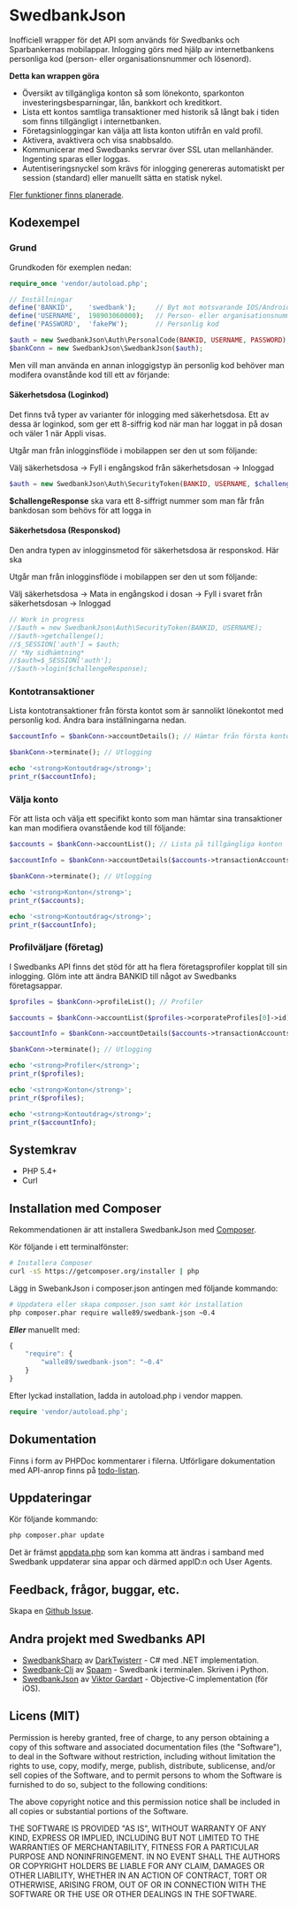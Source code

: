 # SwedbankJson

Inofficiell wrapper för det API som används för Swedbanks och Sparbankernas mobilappar. Inlogging görs med hjälp av internetbankens personliga kod (person- eller organisationsnummer och lösenord).

**Detta kan wrappen göra**

* Översikt av tillgängliga konton så som lönekonto, sparkonton investeringsbesparningar, lån, bankkort och kreditkort.
* Lista ett kontos samtliga transaktioner med historik så långt bak i tiden som finns tillgängligt i internetbanken.
* Företagsinloggingar kan välja att lista konton utifrån en vald profil.
* Aktivera, avaktivera och visa snabbsaldo.
* Kommunicerar med Swedbanks servrar över SSL utan mellanhänder. Ingenting sparas eller loggas.
* Autentiseringsnyckel som krävs för inlogging genereras automatiskt per session (standard) eller manuellt sätta en statisk nykel.

[Fler funktioner finns planerade](https://github.com/walle89/SwedbankJson/labels/todo).

## Kodexempel

### Grund
Grundkoden för exemplen nedan:
```php
require_once 'vendor/autoload.php';

// Inställningar
define('BANKID',    'swedbank');     // Byt mot motsvarande IOS/Android mobil app. Alternativ: swedbank, sparbanken, swedbank_ung, sparbanken_ung, swedbank_foretag, sparbanken_foretag
define('USERNAME',  198903060000);   // Person- eller organisationsnummer
define('PASSWORD',  'fakePW');       // Personlig kod

$auth = new SwedbankJson\Auth\PersonalCode(BANKID, USERNAME, PASSWORD);
$bankConn = new SwedbankJson\SwedbankJson($auth);
```
Men vill man använda en annan inloggigstyp än personlig kod behöver man modifera ovanstånde kod till ett av förjande:

#### Säkerhetsdosa (Loginkod)
Det finns två typer av varianter för inlogging med säkerhetsdosa. Ett av dessa är loginkod, som ger ett 8-siffrig kod när man har loggat in på dosan och väler 1 när Appli visas.

Utgår man från inlogginsflöde i mobilappen ser den ut som följande:

Välj säkerhetsdosa -> Fyll i engångskod från säkerhetsdosan -> Inloggad

```php
$auth = new SwedbankJson\Auth\SecurityToken(BANKID, USERNAME, $challengeResponse);
```
**$challengeResponse** ska vara ett 8-siffrigt nummer som man får från bankdosan som behövs för att logga in

#### Säkerhetsdosa (Responskod)
Den andra typen av inlogginsmetod för säkerhetsdosa är responskod. Här ska 

Utgår man från inlogginsflöde i mobilappen ser den ut som följande:

Välj säkerhetsdosa -> Mata in engångskod i dosan -> Fyll i svaret från säkerhetsdosan -> Inloggad

```php
// Work in progress
//$auth = new SwedbankJson\Auth\SecurityToken(BANKID, USERNAME);
//$auth->getchallenge();
//$_SESSION['auth'] = $auth;
// *Ny sidhämtning*
//$auth=$_SESSION['auth'];
//$auth->login($challengeResponse);

```

### Kontotransaktioner
Lista kontotransaktioner från första kontot som är sannolikt lönekontot med personlig kod. Ändra bara inställningarna nedan.
```php
$accountInfo = $bankConn->accountDetails(); // Hämtar från första kontot, sannolikt lönekontot

$bankConn->terminate(); // Utlogging

echo '<strong>Kontoutdrag</strong>';
print_r($accountInfo);
```

### Välja konto
För att lista och välja ett specifikt konto som man hämtar sina transaktioner kan man modifiera ovanstående kod till följande:
```php
$accounts = $bankConn->accountList(); // Lista på tillgängliga konton

$accountInfo = $bankConn->accountDetails($accounts->transactionAccounts[1]->id); // För konto #2 (gissningsvis något sparkonto)

$bankConn->terminate(); // Utlogging

echo '<strong>Konton</strong>';
print_r($accounts);

echo '<strong>Kontoutdrag</strong>';
print_r($accountInfo);
```

### Profilväljare (företag)
I Swedbanks API finns det stöd för att ha flera företagsprofiler kopplat till sin inlogging. Glöm inte att ändra BANKID till något av Swedbanks företagsappar.
```PHP
$profiles = $bankConn->profileList(); // Profiler

$accounts = $bankConn->accountList($profiles->corporateProfiles[0]->id); // Tillgängliga konton utifrån vald profil

$accountInfo = $bankConn->accountDetails($accounts->transactionAccounts[0]->id);

$bankConn->terminate(); // Utlogging

echo '<strong>Profiler</strong>';
print_r($profiles);

echo '<strong>Konton</strong>';
print_r($profiles);

echo '<strong>Kontoutdrag</strong>';
print_r($accountInfo);
```

## Systemkrav

* PHP 5.4+
* Curl

## Installation med Composer

Rekommendationen är att installera SwedbankJson med [Composer](http://getcomposer.org).

Kör följande i ett terminalfönster:
```bash
# Installera Composer
curl -sS https://getcomposer.org/installer | php
```

Lägg in SwebankJson i composer.json antingen med följande kommando:
```bash
# Uppdatera eller skapa composer.json samt kör installation
php composer.phar require walle89/swedbank-json ~0.4
```

***Eller*** manuellt med:
```javascript
{
    "require": {
        "walle89/swedbank-json": "~0.4"
    }
}
```

Efter lyckad installation, ladda in autoload.php i vendor mappen.

```php
require 'vendor/autoload.php';
```

## Dokumentation

Finns i form av PHPDoc kommentarer i filerna. Utförligare dokumentation med API-anrop finns på [todo-listan](https://github.com/walle89/SwedbankJson/wiki/Todo).

## Uppdateringar

Kör följande kommando:
```bash
php composer.phar update
```

Det är främst [appdata.php](https://github.com/walle89/SwedbankJson/blob/master/src/appdata.php) som kan komma att ändras i samband med Swedbank uppdaterar sina appar och därmed appID:n och User Agents.

## Feedback, frågor, buggar, etc.

Skapa en [Github Issue](https://github.com/walle89/SwedbankJson/issues).

## Andra projekt med Swedbanks API
* [SwedbankSharp](https://github.com/DarkTwisterr/SwedbankSharp) av [DarkTwisterr](https://github.com/DarkTwisterr) - C# med .NET implementation.
* [Swedbank-Cli](https://github.com/spaam/swedbank-cli) av [Spaam](https://github.com/spaam) - Swedbank i terminalen. Skriven i Python.
* [SwedbankJson](https://github.com/viktorgardart/SwedbankJson) av [Viktor Gardart](https://github.com/viktorgardart) - Objective-C implementation (för iOS).

## Licens (MIT)
Permission is hereby granted, free of charge, to any person obtaining a copy of this software and associated documentation files (the "Software"), to deal in the Software without restriction, including without limitation the rights to use, copy, modify, merge, publish, distribute, sublicense, and/or sell copies of the Software, and to permit persons to whom the Software is furnished to do so, subject to the following conditions:

The above copyright notice and this permission notice shall be included in all copies or substantial portions of the Software.

THE SOFTWARE IS PROVIDED "AS IS", WITHOUT WARRANTY OF ANY KIND, EXPRESS OR IMPLIED, INCLUDING BUT NOT LIMITED TO THE WARRANTIES OF MERCHANTABILITY, FITNESS FOR A PARTICULAR PURPOSE AND NONINFRINGEMENT. IN NO EVENT SHALL THE AUTHORS OR COPYRIGHT HOLDERS BE LIABLE FOR ANY CLAIM, DAMAGES OR OTHER LIABILITY, WHETHER IN AN ACTION OF CONTRACT, TORT OR OTHERWISE, ARISING FROM, OUT OF OR IN CONNECTION WITH THE SOFTWARE OR THE USE OR OTHER DEALINGS IN THE SOFTWARE.
